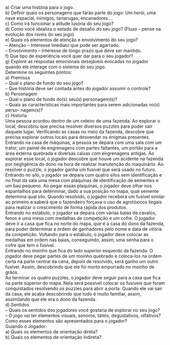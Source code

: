 a) Criar uma história para o jogo.<br>
b) Definir quais os personagens que farão parte do jogo: Um herói, uma nave espacial,
inimigos, tartarugas, encanadores ...<br>
c) Como irá funcionar a atitude lusória do seu jogo?<br>
d) Como você idealiza o estado de desafio do seu jogo? (Fluxo - pense na evolução
dos níveis do seu jogo)<br>
e) Quais os elementos de atenção e envolvimento do seu jogo?<br>
– Atenção – Interesse imediato que pode ser agarrado.<br>
– Envolvimento – Interesse de longo prazo que deve ser mantido.<br>
f) Que tipo de experiência você quer dar para o seu jogador?<br>
g) Explore as respostas emocionais desejáveis evocadas no jogador quando ele interage
com o sistema do seu jogo.<br>
Determine os seguintes pontos:<br>
a) Premissa<br>
– Qual o plano de fundo do seu jogo?<br>
– Que história deve ser contada antes do jogador assumir o controle?<br>
b) Personagem<br>
– Qual o plano de fundo do(s) seu(s) personagem(s)?<br>
– Quais as características mais importantes para serem adicionadas no(s) perso-
nagem(s)?<br>
c) Historia<br>
Uma pessoa acordou dentro de um celeiro de uma fazenda. Ao explorar o
local, descobriu que precisa resolver diversos puzzles para poder sair daquele lugar.
Verificando as casas no meio da fazenda, descobre que precisa explorar outros
locais para desvendar os enigmas presentes.<br>
Entrando na casa de máquinas, a pessoa se depara com uma sala com um trator,
um painel de engrenagens com partes faltantes, um portão para a área externa
quebrada e diversas caixas com engrenagens antigas. Ao explorar esse local, o
jogador descobre que houve um acidente na fazenda por negligência do dono na
hora de realizar manutenção do maquinário. Ao resolver o puzzle, o jogador ganha
um fusível que será usado no futuro.<br>
Entrando no silo, o jogador se depara com quatro silos sem identificação e no final
da sala uma mesa com plaquinas de identificação de sementes e um baú pequeno.
Ao pegar essas plaquinas, o jogador deve olhar nos espantalhos para determinar,
dado a sua posição no mapa, qual semente determina qual silo. Quando resolvido, o
jogador receberá um fusível similar ao primeiro e saberá que o fazendeiro forçava o
uso de agrotóxicos ilegais para realizar o crescimento de forma rápida dos produtos.<br>
Entrando no estábulo, o jogador se depara com várias baias de cavalos, fenos e uma
mesa com medalhas de competição e um cofre. O jogador deve ir a casa que fica no
norte do mapa, que é a casa do dono da fazenda, para poder determinar a ordem de
ganhadores pelo nome e data de vitória da competição. Voltando para o estábulo, o
jogador deve colocar as medalhas em ordem nas baias, conseguindo, assim, uma
senha para o cofre que tem o fusível.<br>
Entrando no moinho que fica do lado superior esquerdo da fazenda. O jogador deve
pegar partes de um moinho quebrado e coloca-los na ordem certa na parte central
da cena, depois de resolvido, será ganho um outro fusível. Assim, descobrindo que
ele foi morto empurrado no moinho de grãos.<br>
Ao terminar os quatro puzzles, o jogador deve seguir para a casa que fica na parte
superior do mapa. Nela será possível colocar os fusíveis que foram conquistados
resolvendo os puzzles para abrir a porta. Quando ele vai sair da casa, ele acaba
descobrindo que tudo é muito familiar, assim, assimilando que ele era o dono da
fazenda.<br>
d) Sentidos<br>
– Quais os sentidos dos jogadores você gostaria de explorar no seu jogo?<br>
– O jogo vai ter elementos visuais, sonoros, táteis, degustativos, olfativos?<br>
Como esses elementos são apresentados para o jogador?<br>
Guiando o Jogador:<br>
a) Quais os elementos de orientação direta?<br>
b) Quais os elementos de orientação indireta?<br>
